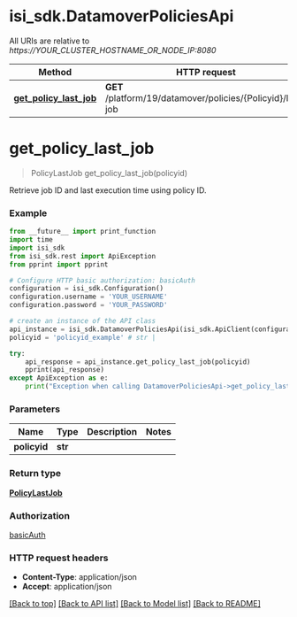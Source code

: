 # isi_sdk.DatamoverPoliciesApi

All URIs are relative to *https://YOUR_CLUSTER_HOSTNAME_OR_NODE_IP:8080*

Method | HTTP request | Description
------------- | ------------- | -------------
[**get_policy_last_job**](DatamoverPoliciesApi.md#get_policy_last_job) | **GET** /platform/19/datamover/policies/{Policyid}/last-job | 


# **get_policy_last_job**
> PolicyLastJob get_policy_last_job(policyid)



Retrieve job ID and last execution time using policy ID.

### Example
```python
from __future__ import print_function
import time
import isi_sdk
from isi_sdk.rest import ApiException
from pprint import pprint

# Configure HTTP basic authorization: basicAuth
configuration = isi_sdk.Configuration()
configuration.username = 'YOUR_USERNAME'
configuration.password = 'YOUR_PASSWORD'

# create an instance of the API class
api_instance = isi_sdk.DatamoverPoliciesApi(isi_sdk.ApiClient(configuration))
policyid = 'policyid_example' # str | 

try:
    api_response = api_instance.get_policy_last_job(policyid)
    pprint(api_response)
except ApiException as e:
    print("Exception when calling DatamoverPoliciesApi->get_policy_last_job: %s\n" % e)
```

### Parameters

Name | Type | Description  | Notes
------------- | ------------- | ------------- | -------------
 **policyid** | **str**|  | 

### Return type

[**PolicyLastJob**](PolicyLastJob.md)

### Authorization

[basicAuth](../README.md#basicAuth)

### HTTP request headers

 - **Content-Type**: application/json
 - **Accept**: application/json

[[Back to top]](#) [[Back to API list]](../README.md#documentation-for-api-endpoints) [[Back to Model list]](../README.md#documentation-for-models) [[Back to README]](../README.md)

